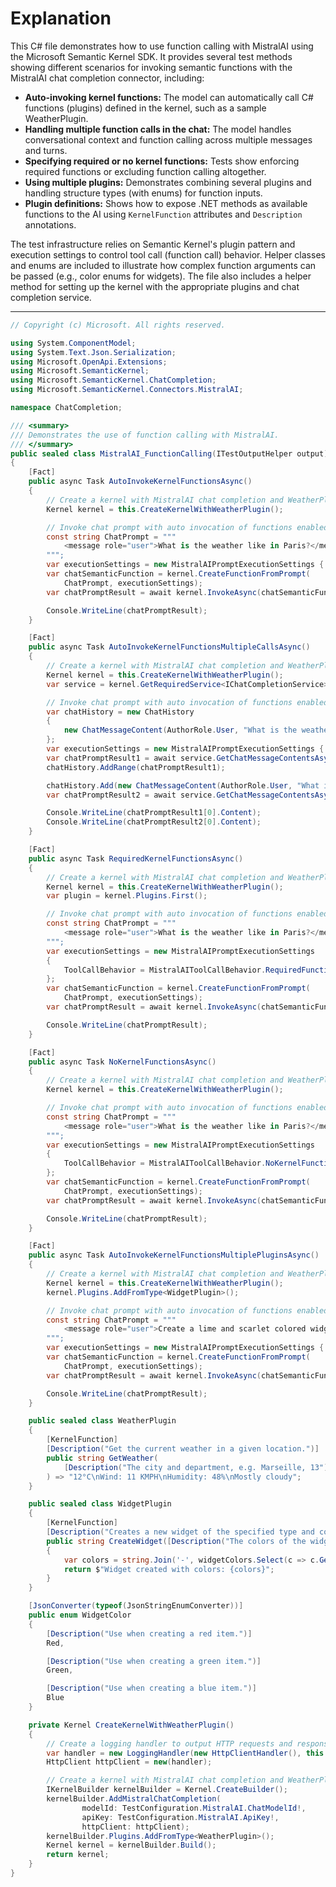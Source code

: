 # Explanation

This C# file demonstrates how to use function calling with MistralAI using the Microsoft Semantic Kernel SDK. It provides several test methods showing different scenarios for invoking semantic functions with the MistralAI chat completion connector, including:

- **Auto-invoking kernel functions:** The model can automatically call C# functions (plugins) defined in the kernel, such as a sample WeatherPlugin.
- **Handling multiple function calls in the chat:** The model handles conversational context and function calling across multiple messages and turns.
- **Specifying required or no kernel functions:** Tests show enforcing required functions or excluding function calling altogether.
- **Using multiple plugins:** Demonstrates combining several plugins and handling structure types (with enums) for function inputs.
- **Plugin definitions:** Shows how to expose .NET methods as available functions to the AI using `KernelFunction` attributes and `Description` annotations.

The test infrastructure relies on Semantic Kernel's plugin pattern and execution settings to control tool call (function call) behavior. Helper classes and enums are included to illustrate how complex function arguments can be passed (e.g., color enums for widgets). The file also includes a helper method for setting up the kernel with the appropriate plugins and chat completion service.

---

```csharp
// Copyright (c) Microsoft. All rights reserved.

using System.ComponentModel;
using System.Text.Json.Serialization;
using Microsoft.OpenApi.Extensions;
using Microsoft.SemanticKernel;
using Microsoft.SemanticKernel.ChatCompletion;
using Microsoft.SemanticKernel.Connectors.MistralAI;

namespace ChatCompletion;

/// <summary>
/// Demonstrates the use of function calling with MistralAI.
/// </summary>
public sealed class MistralAI_FunctionCalling(ITestOutputHelper output) : BaseTest(output)
{
    [Fact]
    public async Task AutoInvokeKernelFunctionsAsync()
    {
        // Create a kernel with MistralAI chat completion and WeatherPlugin
        Kernel kernel = this.CreateKernelWithWeatherPlugin();

        // Invoke chat prompt with auto invocation of functions enabled
        const string ChatPrompt = """
            <message role="user">What is the weather like in Paris?</message>
        """;
        var executionSettings = new MistralAIPromptExecutionSettings { ToolCallBehavior = MistralAIToolCallBehavior.AutoInvokeKernelFunctions };
        var chatSemanticFunction = kernel.CreateFunctionFromPrompt(
            ChatPrompt, executionSettings);
        var chatPromptResult = await kernel.InvokeAsync(chatSemanticFunction);

        Console.WriteLine(chatPromptResult);
    }

    [Fact]
    public async Task AutoInvokeKernelFunctionsMultipleCallsAsync()
    {
        // Create a kernel with MistralAI chat completion and WeatherPlugin
        Kernel kernel = this.CreateKernelWithWeatherPlugin();
        var service = kernel.GetRequiredService<IChatCompletionService>();

        // Invoke chat prompt with auto invocation of functions enabled
        var chatHistory = new ChatHistory
        {
            new ChatMessageContent(AuthorRole.User, "What is the weather like in Paris?")
        };
        var executionSettings = new MistralAIPromptExecutionSettings { ToolCallBehavior = MistralAIToolCallBehavior.AutoInvokeKernelFunctions };
        var chatPromptResult1 = await service.GetChatMessageContentsAsync(chatHistory, executionSettings, kernel);
        chatHistory.AddRange(chatPromptResult1);

        chatHistory.Add(new ChatMessageContent(AuthorRole.User, "What is the weather like in Marseille?"));
        var chatPromptResult2 = await service.GetChatMessageContentsAsync(chatHistory, executionSettings, kernel);

        Console.WriteLine(chatPromptResult1[0].Content);
        Console.WriteLine(chatPromptResult2[0].Content);
    }

    [Fact]
    public async Task RequiredKernelFunctionsAsync()
    {
        // Create a kernel with MistralAI chat completion and WeatherPlugin
        Kernel kernel = this.CreateKernelWithWeatherPlugin();
        var plugin = kernel.Plugins.First();

        // Invoke chat prompt with auto invocation of functions enabled
        const string ChatPrompt = """
            <message role="user">What is the weather like in Paris?</message>
        """;
        var executionSettings = new MistralAIPromptExecutionSettings
        {
            ToolCallBehavior = MistralAIToolCallBehavior.RequiredFunctions(plugin, true)
        };
        var chatSemanticFunction = kernel.CreateFunctionFromPrompt(
            ChatPrompt, executionSettings);
        var chatPromptResult = await kernel.InvokeAsync(chatSemanticFunction);

        Console.WriteLine(chatPromptResult);
    }

    [Fact]
    public async Task NoKernelFunctionsAsync()
    {
        // Create a kernel with MistralAI chat completion and WeatherPlugin
        Kernel kernel = this.CreateKernelWithWeatherPlugin();

        // Invoke chat prompt with auto invocation of functions enabled
        const string ChatPrompt = """
            <message role="user">What is the weather like in Paris?</message>
        """;
        var executionSettings = new MistralAIPromptExecutionSettings
        {
            ToolCallBehavior = MistralAIToolCallBehavior.NoKernelFunctions
        };
        var chatSemanticFunction = kernel.CreateFunctionFromPrompt(
            ChatPrompt, executionSettings);
        var chatPromptResult = await kernel.InvokeAsync(chatSemanticFunction);

        Console.WriteLine(chatPromptResult);
    }

    [Fact]
    public async Task AutoInvokeKernelFunctionsMultiplePluginsAsync()
    {
        // Create a kernel with MistralAI chat completion and WeatherPlugin and WidgetPlugin
        Kernel kernel = this.CreateKernelWithWeatherPlugin();
        kernel.Plugins.AddFromType<WidgetPlugin>();

        // Invoke chat prompt with auto invocation of functions enabled
        const string ChatPrompt = """
            <message role="user">Create a lime and scarlet colored widget for me.</message>
        """;
        var executionSettings = new MistralAIPromptExecutionSettings { ToolCallBehavior = MistralAIToolCallBehavior.AutoInvokeKernelFunctions };
        var chatSemanticFunction = kernel.CreateFunctionFromPrompt(
            ChatPrompt, executionSettings);
        var chatPromptResult = await kernel.InvokeAsync(chatSemanticFunction);

        Console.WriteLine(chatPromptResult);
    }

    public sealed class WeatherPlugin
    {
        [KernelFunction]
        [Description("Get the current weather in a given location.")]
        public string GetWeather(
            [Description("The city and department, e.g. Marseille, 13")] string location
        ) => "12°C\nWind: 11 KMPH\nHumidity: 48%\nMostly cloudy";
    }

    public sealed class WidgetPlugin
    {
        [KernelFunction]
        [Description("Creates a new widget of the specified type and colors")]
        public string CreateWidget([Description("The colors of the widget to be created")] WidgetColor[] widgetColors)
        {
            var colors = string.Join('-', widgetColors.Select(c => c.GetDisplayName()).ToArray());
            return $"Widget created with colors: {colors}";
        }
    }

    [JsonConverter(typeof(JsonStringEnumConverter))]
    public enum WidgetColor
    {
        [Description("Use when creating a red item.")]
        Red,

        [Description("Use when creating a green item.")]
        Green,

        [Description("Use when creating a blue item.")]
        Blue
    }

    private Kernel CreateKernelWithWeatherPlugin()
    {
        // Create a logging handler to output HTTP requests and responses
        var handler = new LoggingHandler(new HttpClientHandler(), this.Output);
        HttpClient httpClient = new(handler);

        // Create a kernel with MistralAI chat completion and WeatherPlugin
        IKernelBuilder kernelBuilder = Kernel.CreateBuilder();
        kernelBuilder.AddMistralChatCompletion(
                modelId: TestConfiguration.MistralAI.ChatModelId!,
                apiKey: TestConfiguration.MistralAI.ApiKey!,
                httpClient: httpClient);
        kernelBuilder.Plugins.AddFromType<WeatherPlugin>();
        Kernel kernel = kernelBuilder.Build();
        return kernel;
    }
}
```